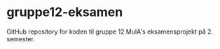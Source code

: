 # gruppe12-eksamen
GitHub repository for koden til gruppe 12 MulA's eksamensprojekt på 2. semester.
